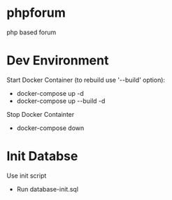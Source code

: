 # phpforum

php based forum

# Dev Environment
Start Docker Container (to rebuild use '--build' option):
- docker-compose up -d
- docker-compose up --build -d

Stop Docker Containter 
- docker-compose down

# Init Databse 
Use init script
- Run database-init.sql 